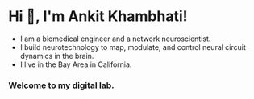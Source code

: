 # Hi 👋, I'm Ankit Khambhati! 

- I am a biomedical engineer and a network neuroscientist.
- I build neurotechnology to map, modulate, and control neural circuit dynamics in the brain.
- I live in the Bay Area in California.

### Welcome to my digital lab.
